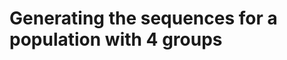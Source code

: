 
Generating the sequences for a population with 4 groups
========================================================















